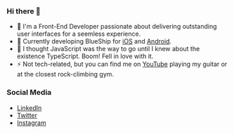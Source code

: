 ### Hi there 👋

- 🔭 I'm a Front-End Developer passionate about delivering outstanding user interfaces for a seemless experience.
- 🌱 Currently developing BlueShip for [iOS](https://apps.apple.com/ca/app/blueship/id1573998645) and [Android](https://play.google.com/store/apps/details?id=com.blueship.mobile).
- 🥞 I thought JavaScript was the way to go until I knew about the existence TypeScript. Boom! Fell in love with it. 
- ⚡ Not tech-related, but you can find me on [YouTube](https://youtu.be/yyyYsj0ovtY) playing my guitar or at the closest rock-climbing gym.

### Social Media

- [LinkedIn](https://www.linkedin.com/in/daviavmello/)
- [Twitter](https://twitter.com/DaviMello)
- [Instagram](https://www.instagram.com/daviavmello/)
